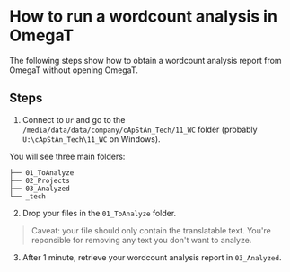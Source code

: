 # How to run a wordcount analysis in OmegaT

The following steps show how to obtain a wordcount analysis report from OmegaT without opening OmegaT.

## Steps 

1. Connect to `Ur` and go to the `/media/data/data/company/cApStAn_Tech/11_WC` folder (probably `U:\cApStAn_Tech\11_WC` on Windows).

  You will see three main folders: 

  ``` 
  ├── 01_ToAnalyze
  ├── 02_Projects
  ├── 03_Analyzed
  └── _tech
  ``` 

2. Drop your files in the `01_ToAnalyze` folder.

  > Caveat: your file should only contain the translatable text. You're reponsible for removing any text you don't want to analyze.

3. After 1 minute, retrieve your wordcount analysis report in `03_Analyzed`.
